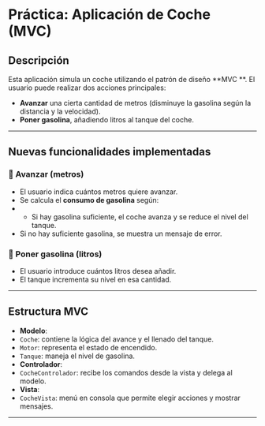 # Práctica: Aplicación de Coche (MVC)

## Descripción

Esta aplicación simula un coche utilizando el patrón de diseño **MVC **. El usuario puede realizar dos acciones principales:

- **Avanzar** una cierta cantidad de metros (disminuye la gasolina según la distancia y la velocidad).
- **Poner gasolina**, añadiendo litros al tanque del coche.

---

##  Nuevas funcionalidades implementadas

### 🔹 Avanzar (metros)
- El usuario indica cuántos metros quiere avanzar.
- Se calcula el **consumo de gasolina** según:
- - Si hay gasolina suficiente, el coche avanza y se reduce el nivel del tanque.
- Si no hay suficiente gasolina, se muestra un mensaje de error.

### 🔹 Poner gasolina (litros)
- El usuario introduce cuántos litros desea añadir.
- El tanque incrementa su nivel en esa cantidad.

---

## Estructura MVC

- **Modelo**:
- `Coche`: contiene la lógica del avance y el llenado del tanque.
- `Motor`: representa el estado de encendido.
- `Tanque`: maneja el nivel de gasolina.
- **Controlador**:
- `CocheControlador`: recibe los comandos desde la vista y delega al modelo.
- **Vista**:
- `CocheVista`: menú en consola que permite elegir acciones y mostrar mensajes.

---




